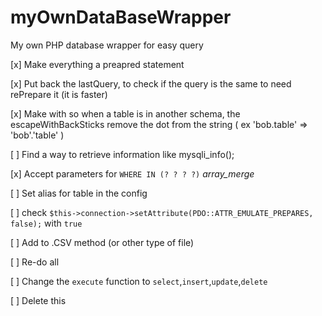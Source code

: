 # myOwnDataBaseWrapper
My own PHP database wrapper for easy query

[x] Make everything a preapred statement

[x] Put back the lastQuery, to check if the query is the same to need rePrepare it (it is faster)

[x] Make with so when a table is in another schema, the escapeWithBackSticks remove the dot from the string ( ex 'bob.table' => 'bob'.'table' )

[ ] Find a way to retrieve information like mysqli_info();

[x] Accept parameters for `WHERE IN (? ? ? ?)` *array_merge*

[ ] Set alias for table in the config

[ ] check `$this->connection->setAttribute(PDO::ATTR_EMULATE_PREPARES, false);` with `true`

[ ] Add to .CSV method (or other type of file)

[ ] Re-do all

[ ] Change the `execute` function to `select`,`insert`,`update`,`delete`

[ ] Delete this
